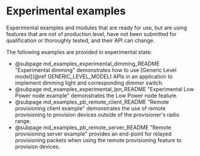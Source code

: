 # Experimental examples

Experimental examples and modules that are ready for use, but are using features that are not of production level, have not been submitted for qualification or thoroughly tested,
and their API can change.

The following examples are provided in experimental state:

* @subpage md_examples_experimental_dimming_README "Experimental dimming" demonstrates
  how to use [Generic Level model](@ref GENERIC_LEVEL_MODEL) APIs in an application to implement dimming
  light and corresponding dimmer switch.
* @subpage md_examples_experimental_lpn_README "Experimental Low Power node example" demonstrates the
  Low Power node feature.
* @subpage md_examples_pb_remote_client_README "Remote provisioning client example" demonstrates
  the use of remote provisioning to provision devices outside of the provisioner's radio range.
* @subpage md_examples_pb_remote_server_README "Remote provisioning server example" provides an end-point for relayed provisioning packets when
  using the remote provisioning feature to provision devices.
